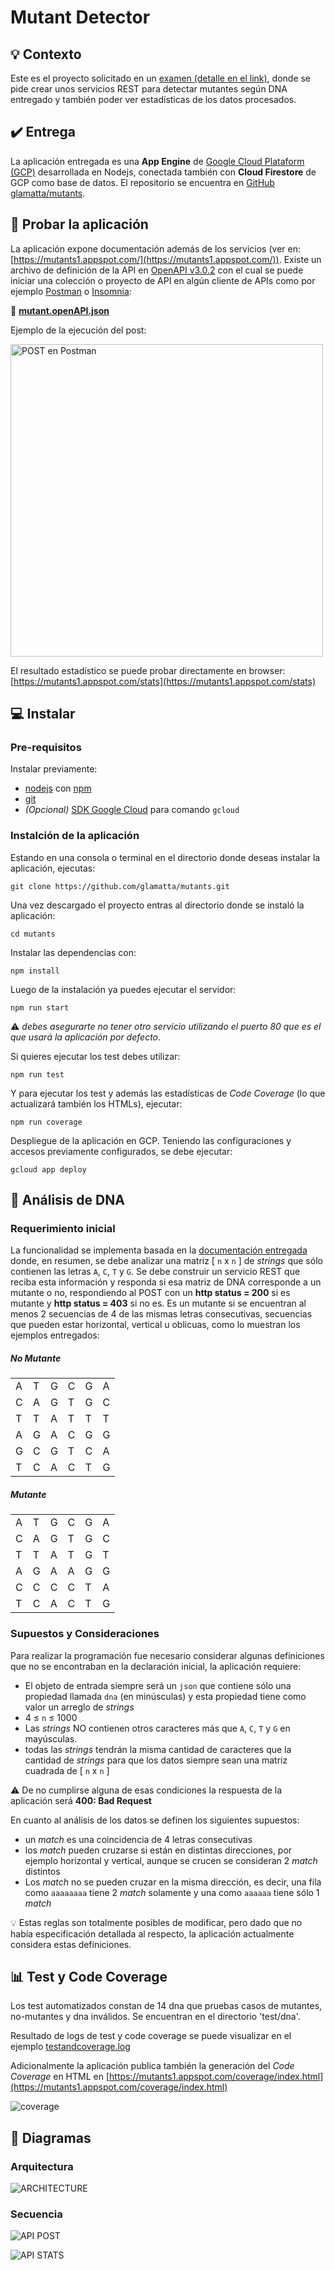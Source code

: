 # Mutant Detector

## :bulb: Contexto

Este es el proyecto solicitado en un [examen (detalle en el link)](/doc/examen.md), donde se pide crear unos servicios REST para detectar mutantes según DNA entregado y también poder ver estadísticas de los datos procesados. 

## :heavy_check_mark: Entrega

La aplicación entregada es una **App Engine** de [Google Cloud Plataform (GCP)](https://cloud.google.com/) desarrollada en Nodejs, conectada también con **Cloud Firestore** de GCP como base de datos. El repositorio se encuentra en [GitHub glamatta/mutants](https://github.com/glamatta/mutants).

## :electric_plug: Probar la aplicación

La aplicación expone documentación además de los servicios (ver en: [https://mutants1.appspot.com/](https://mutants1.appspot.com/)).
Existe un archivo de definición de la API en [OpenAPI v3.0.2](https://swagger.io/specification/) con el cual se puede iniciar una colección o proyecto de API en algún cliente de APIs como por ejemplo [Postman](https://www.getpostman.com/) o [Insomnia](https://insomnia.rest/): 

:page_facing_up: **[mutant.openAPI.json](/files/mutant.openAPI.json)**

Ejemplo de la ejecución del post:
<p><a href="/files/post-example.png" target="blank"> <img src="/files/post-example.png" alt="POST en Postman" width="500"/></a></p>

El resultado estadístico se puede probar directamente en browser: [https://mutants1.appspot.com/stats](https://mutants1.appspot.com/stats)

## :computer: Instalar 

### Pre-requisitos
Instalar previamente:
- [nodejs](https://nodejs.org) con [npm](https://www.npmjs.com/get-npm)
- [git](https://git-scm.com/)
- _(Opcional)_ [SDK Google Cloud](https://cloud.google.com/sdk/) para comando `gcloud`

### Instalción de la aplicación

Estando en una consola o terminal en el directorio donde deseas instalar la aplicación, ejecutas:

```
git clone https://github.com/glamatta/mutants.git
```
Una vez descargado el proyecto entras al directorio donde se instaló la aplicación:

```
cd mutants
```

Instalar las dependencias con:

```
npm install
```

Luego de la instalación ya puedes ejecutar el servidor:

```
npm run start
```
:warning: _debes asegurarte no tener otro servicio utilizando el puerto 80 que es el que usará la aplicación por defecto_.

Si quieres ejecutar los test debes utilizar:

```
npm run test
```
Y para ejecutar los test y además las estadísticas de _Code Coverage_ (lo que actualizará también los HTMLs), ejecutar:

```
npm run coverage
```

Despliegue de la aplicación en GCP. Teniendo las configuraciones y accesos previamente configurados, se debe ejecutar:
```
gcloud app deploy
```

## :hammer: Análisis de DNA

### Requerimiento inicial
La funcionalidad se implementa basada en la [documentación entregada](/doc/examen.md) donde, en resumen, se debe analizar una matriz [ `n` x `n` ] de _strings_ que sólo contienen las letras `A`, `C`, `T` y `G`. Se debe construir un servicio REST que reciba esta información y responda si esa matriz de DNA corresponde a un mutante o no, respondiendo al POST con un **http status = 200** si es mutante y **http status = 403** si no es.
Es un mutante si se encuentran al menos 2 secuencias de 4 de las mismas letras consecutivas, secuencias que pueden estar horizontal, vertical u oblicuas, como lo muestran los ejemplos entregados:

<div class="row">
<div class="col-4 offset-1">

<h5>No Mutante</h5>
<table class="table table-bordered">
	<tr><td> A </td><td> T </td><td> G </td><td> C </td><td> G </td><td> A </td></tr>
	<tr><td> C </td><td> A </td><td> G </td><td> T </td><td> G </td><td> C </td></tr>
	<tr><td> T </td><td> T </td><td> A </td><td> T </td><td> T </td><td> T </td></tr>
	<tr><td> A </td><td> G </td><td> A </td><td> C </td><td> G </td><td> G </td></tr>
	<tr><td> G </td><td> C </td><td> G </td><td> T </td><td> C </td><td> A </td></tr>
	<tr><td> T </td><td> C </td><td> A </td><td> C </td><td> T </td><td> G </td></tr>
</table>

</div>
<div class="col-4 offset-1">

<h5>Mutante</h5>
<table class="table table-bordered mutant">
	<tr><td> A </td><td> T </td><td> G </td><td> C </td><td> G </td><td> A </td></tr>
	<tr><td> C </td><td> A </td><td> G </td><td> T </td><td> G </td><td> C </td></tr>
	<tr><td> T </td><td> T </td><td> A </td><td> T </td><td> G </td><td> T </td></tr>
	<tr><td> A </td><td> G </td><td> A </td><td> A </td><td> G </td><td> G </td></tr>
	<tr><td> C </td><td> C </td><td> C </td><td> C </td><td> T </td><td> A </td></tr>
	<tr><td> T </td><td> C </td><td> A </td><td> C </td><td> T </td><td> G </td></tr>
</table>

</div>
</div>

### Supuestos y Consideraciones

Para realizar la programación fue necesario considerar algunas definiciones que no se encontraban en la declaración inicial, la aplicación requiere:

- El objeto de entrada siempre será un `json` que contiene sólo una propiedad llamada `dna` (en minúsculas) y esta propiedad tiene como valor un arreglo de _strings_
- 4 ≤ `n` ≤ 1000
- Las _strings_ NO contienen otros caracteres más que `A`, `C`, `T` y `G` en mayúsculas.
- todas las _strings_ tendrán la misma cantidad de caracteres que la cantidad de _strings_ para que los datos siempre sean una matriz cuadrada de [ `n` x `n` ]

:warning: De no cumplirse alguna de esas condiciones la respuesta de la aplicación será **400: Bad Request**

En cuanto al análisis de los datos se definen los siguientes supuestos:

- un _match_ es una coincidencia de 4 letras consecutivas
- los _match_ pueden cruzarse si están en distintas direcciones, por ejemplo horizontal y vertical, aunque se crucen se consideran 2 _match_ distintos
- Los _match_ no se pueden cruzar en la misma dirección, es decir, una fila como `aaaaaaaa` tiene 2 _match_ solamente y una como `aaaaaa` tiene sólo 1 _match_

:bulb: Estas reglas son totalmente posibles de modificar, pero dado que no había especificación detallada al respecto, la aplicación actualmente considera estas definiciones.

## :bar_chart: Test y Code Coverage

Los test automatizados constan de 14 dna que pruebas casos de mutantes, no-mutantes y dna inválidos. Se encuentran en el directorio 'test/dna'.

Resultado de logs de test y code coverage se puede visualizar en el ejemplo [testandcoverage.log](/files/testandcoverage.log)

Adicionalmente la aplicación publica también la generación del _Code Coverage_ en HTML en [https://mutants1.appspot.com/coverage/index.html](https://mutants1.appspot.com/coverage/index.html)

![coverage](/files/coverage-example.png)

## :triangular_ruler: Diagramas

### Arquitectura

![ARCHITECTURE](/files/arch.jpg)

### Secuencia

![API POST](/files/api-post.jpg)

![API STATS](/files/api-stats.jpg)
